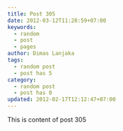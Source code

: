 ```yaml
---
title: Post 305
date: 2012-03-12T11:28:59+07:00
keywords:
  - random
  - post
  - pages
author: Dimas Lanjaka
tags:
  - random post
  - post has 5
category:
  - random post
  - post has 0
updated: 2012-02-17T12:12:47+07:00
---
```

This is content of post 305